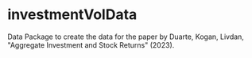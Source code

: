 # investmentVolData
Data Package to create the data for the paper by Duarte, Kogan, Livdan, "Aggregate Investment and Stock Returns" (2023).
